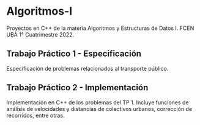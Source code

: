 # Algoritmos-I
Proyectos en C++ de la materia Algoritmos y Estructuras de Datos I.  FCEN UBA 1° Cuatrimestre 2022.
## Trabajo Práctico 1 - Especificación
Especificación de problemas relacionados al transporte público.

## Trabajo Práctico 2 - Implementación
Implementación en C++ de los problemas del TP 1. Incluye funciones de análisis de velocidades y distancias de colectivos urbanos, corrección de recorridos, entre otras.
